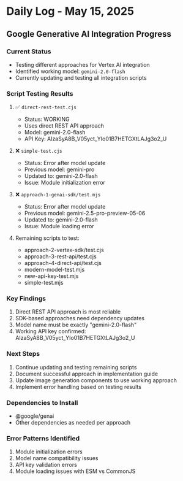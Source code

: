 # Daily Log - May 15, 2025

## Google Generative AI Integration Progress

### Current Status

- Testing different approaches for Vertex AI integration
- Identified working model: `gemini-2.0-flash`
- Currently updating and testing all integration scripts

### Script Testing Results

1. ✅ `direct-rest-test.cjs`
   - Status: WORKING
   - Uses direct REST API approach
   - Model: gemini-2.0-flash
   - API Key: AIzaSyA8B_V05yct_YIo01B7HETGXtLAJg3o2_U

2. ❌ `simple-test.cjs`
   - Status: Error after model update
   - Previous model: gemini-pro
   - Updated to: gemini-2.0-flash
   - Issue: Module initialization error

3. ❌ `approach-1-genai-sdk/test.mjs`
   - Status: Error after model update
   - Previous model: gemini-2.5-pro-preview-05-06
   - Updated to: gemini-2.0-flash
   - Issue: Module loading error

4. Remaining scripts to test:
   - approach-2-vertex-sdk/test.cjs
   - approach-3-rest-api/test.cjs
   - approach-4-direct-api/test.cjs
   - modern-model-test.mjs
   - new-api-key-test.mjs
   - simple-test.mjs

### Key Findings

1. Direct REST API approach is most reliable
2. SDK-based approaches need dependency updates
3. Model name must be exactly "gemini-2.0-flash"
4. Working API key confirmed: AIzaSyA8B_V05yct_YIo01B7HETGXtLAJg3o2_U

### Next Steps

1. Continue updating and testing remaining scripts
2. Document successful approach in implementation guide
3. Update image generation components to use working approach
4. Implement error handling based on testing results

### Dependencies to Install

- @google/genai
- Other dependencies as needed per approach

### Error Patterns Identified

1. Module initialization errors
2. Model name compatibility issues
3. API key validation errors
4. Module loading issues with ESM vs CommonJS
